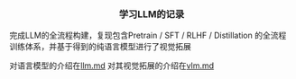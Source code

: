 <div align="center">
  <h3>学习LLM的记录</h3>
</div>

完成LLM的全流程构建，复现包含Pretrain / SFT / RLHF / Distillation 的全流程训练体系，并基于得到的纯语言模型进行了视觉拓展

对语言模型的介绍在[llm.md](llm.md)
对其视觉拓展的介绍在[vlm.md](vlm.md)